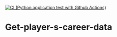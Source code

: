 [![CI (Python application test with Github Actions)](https://github.com/Tego-Chang/Get-player-s-career-data/actions/workflows/main.yml/badge.svg)](https://github.com/Tego-Chang/Get-player-s-career-data/actions/workflows/main.yml)

# Get-player-s-career-data
